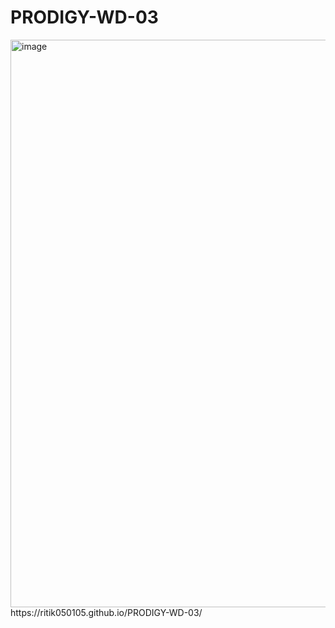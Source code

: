 # PRODIGY-WD-03
<img width="702" height="908" alt="image" src="https://github.com/user-attachments/assets/cce50078-fe45-4664-8832-48dfad52c3bb" />
https://ritik050105.github.io/PRODIGY-WD-03/
